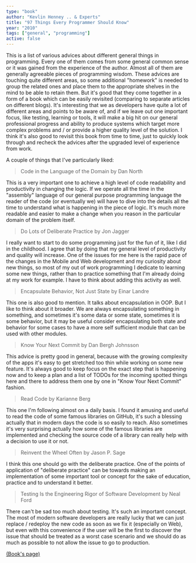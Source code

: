 ```yaml
---
type: "book"
author: "Kevlin Henney .. & Experts"
title: "97 Things Every Programmer Should Know"
year: "2010"
tags: ["general", "programming"]
active: false
---
```


This is a list of various advices about different general things in programming. Every one of them comes from some general common sense or it was gained from the experience of the author. Almost all of them are generally agreeable pieces of programming wisdom. These advices are touching quite different areas, so some additional "homework" is needed to group the related ones and place them to the appropriate shelves in the mind to be able to retain them. But it's good that they come together in a form of a book which can be easily revisited (comparing to separate articles on different blogs). It's interesting that we as developers have quite a lot of different areas and points to be aware of, and if we leave out one important focus, like testing, learning or tools, it will make a big hit on our general professional progress and ability to produce systems which target more complex problems and / or provide a higher quality level of the solution. I think it's also good to revisit this book from time to time, just to quickly look through and recheck the advices after the upgraded level of experience from work.

A couple of things that I've particularly liked:

> Code in the Language of the Domain by Dan North

This is a very important one to achieve a high level of code readability and productivity in changing the logic. If we operate all the time in the "assembly" language of our general purpose programming language the reader of the code (or eventually we) will have to dive into the details all the time to understand what is happening in the piece of logic. It's much more readable and easier to make a change when you reason in the particular domain of the problem itself.

> Do Lots of Deliberate Practice by Jon Jagger

I really want to start to do some programming just for the fun of it, like I did in the childhood. I agree that by doing that my general level of productivity and quality will increase. One of the issues for me here is the rapid pace of the changes in the Mobile and Web development and my curiosity about new things, so most of my out of work programming I dedicate to learning some new things, rather than to practice something that I'm already doing at my work for example. I have to think about adding this activity as well.

> Encapsulate Behavior, Not Just State by Einar Landre

This one is also good to mention. It talks about encapsulation in OOP. But I like to think about it broader. We are always encapsulating something in something, and sometimes it's some data or some state, sometimes it is some behavior, but it may be useful consider encapsulating both state and behavior for some cases to have a more self sufficient module that can be used with other modules.

> Know Your Next Commit by Dan Bergh Johnsson

This advice is pretty good in general, because with the growing complexity of the apps it's easy to get stretched too thin while working on some new feature. It's always good to keep focus on the exact step that is happening now and to keep a plan and a list of TODOs for the incoming spotted things here and there to address them one by one in "Know Your Next Commit" fashion.

> Read Code by Karianne Berg

This one I'm following almost on a daily basis. I found it amusing and useful to read the code of some famous libraries on GitHub, it's such a blessing actually that in modern days the code is so easily to reach. Also sometimes it's very surprising actually how some of the famous libraries are implemented and checking the source code of a library can really help with a decision to use it or not.

> Reinvent the Wheel Often by Jason P. Sage

I think this one should go with the deliberate practice. One of the points of application of "deliberate practice" can be towards making an implementation of some important tool or concept for the sake of education, practice and to understand it better.

> Testing Is the Engineering Rigor of Software Development by Neal Ford

There can't be sad too much about testing. It's such an important concept. The most of modern software developers are really lucky that we can just replace / redeploy the new code as soon as we fix it (especially on Web), but even with this convenience if the user will be the first to discover the issue that should be treated as a worst case scenario and we should do as much as possible to not allow the issue to go to production.

[(Book's page)](https://www.oreilly.com/library/view/97-things-every/9780596809515/)
